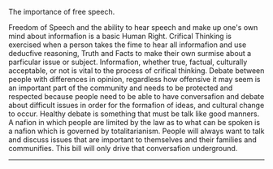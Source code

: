 The importance of free speech.

Freedom of Speech and the ability to hear speech and make up one's own mind about
informafion is a basic Human Right. Crifical Thinking is exercised when a person takes the
fime to hear all informafion and use deducfive reasoning, Truth and Facts to make their own
surmise about a parficular issue or subject.
Informafion, whether true, factual, culturally acceptable, or not is vital to the process of
crifical thinking. Debate between people with differences in opinion, regardless how
offensive it may seem is an important part of the community and needs to be protected and
respected because people need to be able to have conversafion and debate about difficult
issues in order for the formafion of ideas, and cultural change to occur. Healthy debate is
something that must be talk like good manners.
A nafion in which people are limited by the law as to what can be spoken is a nafion which is
governed by totalitarianism. People will always want to talk and discuss issues that are
important to themselves and their families and communifies. This bill will only drive that
conversafion underground.


-----

